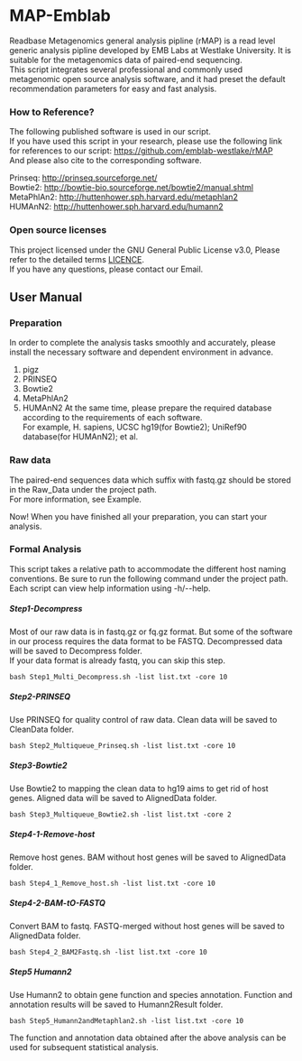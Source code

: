 # MAP-Emblab
Readbase Metagenomics general analysis pipline (rMAP) is a read level generic analysis pipline developed by EMB Labs at Westlake University. It is suitable for the metagenomics data of paired-end sequencing.  
This script integrates several professional and commonly used metagenomic open source analysis software, and it had preset the default recommendation parameters for easy and fast analysis.  

### How to Reference?  
The following published software is used in our script.   
If you have used this script in your research, please use the following link for references to our script: https://github.com/emblab-westlake/rMAP   
And please also cite to the corresponding software.  

Prinseq:     http://prinseq.sourceforge.net/  
Bowtie2:     http://bowtie-bio.sourceforge.net/bowtie2/manual.shtml  
MetaPhlAn2:  http://huttenhower.sph.harvard.edu/metaphlan2  
HUMAnN2:     http://huttenhower.sph.harvard.edu/humann2  

### Open source licenses
This project licensed under the GNU General Public License v3.0, Please refer to the detailed terms [LICENCE](https://github.com/emblab-westlake/MAP-Emblab/blob/master/LICENSE).  
If you have any questions, please contact our Email.

## User Manual
### Preparation
In order to complete the analysis tasks smoothly and accurately, please install the necessary software and dependent environment in advance.  
1. pigz   
2. PRINSEQ
3. Bowtie2
4. MetaPhlAn2
5. HUMAnN2
At the same time, please prepare the required database according to the requirements of each software.  
For example, H. sapiens, UCSC hg19(for Bowtie2);  UniRef90 database(for HUMAnN2); et al.  
### Raw data
The paired-end sequences data which suffix with fastq.gz should be stored in the Raw_Data under the project path.   
For more information, see Example.  

Now! When you have finished all your preparation, you can start your analysis.  
### Formal Analysis
This script takes a relative path to accommodate the different host naming conventions. Be sure to run the following command under the project path.  
Each script can view help information using -h/--help.
##### Step1-Decompress
Most of our raw data is in fastq.gz or fq.gz format. But some of the software in our process requires the data format to be FASTQ. Decompressed data will be saved to Decompress folder.   
If your data format is already fastq, you can skip this step.
```
bash Step1_Multi_Decompress.sh -list list.txt -core 10
```
##### Step2-PRINSEQ
Use PRINSEQ for quality control of raw data. Clean data will be saved to CleanData folder.
```
bash Step2_Multiqueue_Prinseq.sh -list list.txt -core 10
```
##### Step3-Bowtie2
Use Bowtie2 to mapping the clean data to hg19 aims to get rid of host genes. Aligned data will be saved to AlignedData folder.  
```
bash Step3_Multiqueue_Bowtie2.sh -list list.txt -core 2
```
##### Step4-1-Remove-host
Remove host genes. BAM without host genes will be saved to AlignedData folder. 
```
bash Step4_1_Remove_host.sh -list list.txt -core 10
```
##### Step4-2-BAM-tO-FASTQ
 Convert BAM to fastq. FASTQ-merged without host genes will be saved to AlignedData folder.  
 ```
 bash Step4_2_BAM2Fastq.sh -list list.txt -core 10
 ```
##### Step5 Humann2
Use Humann2 to obtain gene function and species annotation. Function and annotation results will be saved to Humann2Result folder.
```
bash Step5_Humann2andMetaphlan2.sh -list list.txt -core 10
```
The function and annotation data obtained after the above analysis can be used for subsequent statistical analysis.  






